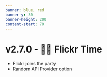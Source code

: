 ```yaml
---
banner: blue, red
banner-y: 30
banner-height: 200
content-start: 70
---
```


# v2.7.0 - 🔵🔴 Flickr Time

- Flickr joins the party
- Random API Provider option
